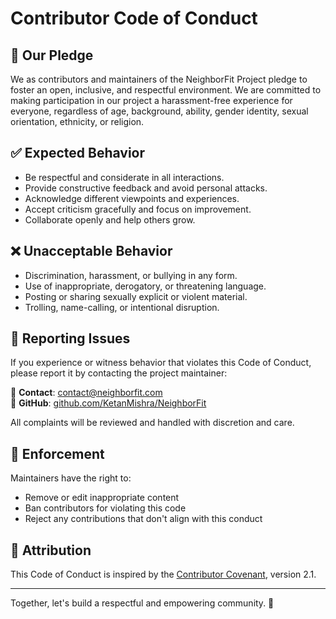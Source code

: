# Contributor Code of Conduct

## 💬 Our Pledge

We as contributors and maintainers of the NeighborFit Project pledge to foster an open, inclusive, and respectful environment. We are committed to making participation in our project a harassment-free experience for everyone, regardless of age, background, ability, gender identity, sexual orientation, ethnicity, or religion.

## ✅ Expected Behavior

- Be respectful and considerate in all interactions.
- Provide constructive feedback and avoid personal attacks.
- Acknowledge different viewpoints and experiences.
- Accept criticism gracefully and focus on improvement.
- Collaborate openly and help others grow.

## ❌ Unacceptable Behavior

- Discrimination, harassment, or bullying in any form.
- Use of inappropriate, derogatory, or threatening language.
- Posting or sharing sexually explicit or violent material.
- Trolling, name-calling, or intentional disruption.

## 🚨 Reporting Issues

If you experience or witness behavior that violates this Code of Conduct, please report it by contacting the project maintainer:

📧 **Contact**: contact@neighborfit.com  
🔗 **GitHub**: [github.com/KetanMishra/NeighborFit](https://github.com/KetanMishra/NeighborFit)

All complaints will be reviewed and handled with discretion and care.

## 🔐 Enforcement

Maintainers have the right to:
- Remove or edit inappropriate content
- Ban contributors for violating this code
- Reject any contributions that don't align with this conduct

## 🤝 Attribution

This Code of Conduct is inspired by the [Contributor Covenant](https://www.contributor-covenant.org), version 2.1.

---

Together, let's build a respectful and empowering community. 🌱